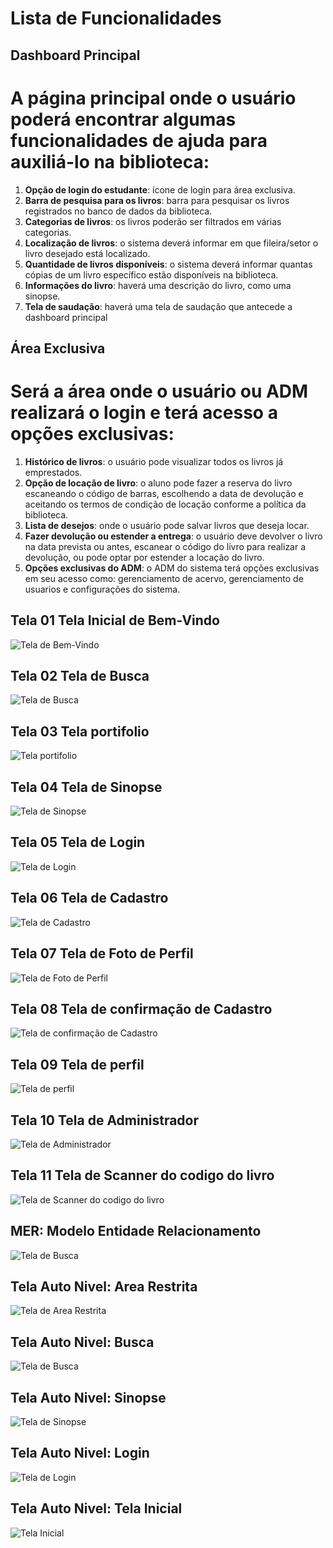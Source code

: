 

# Lista de Funcionalidades

## Dashboard Principal

# A página principal onde o usuário poderá encontrar algumas funcionalidades de ajuda para auxiliá-lo na biblioteca:

1. **Opção de login do estudante**: ícone de login para área exclusiva.
2. **Barra de pesquisa para os livros**: barra para pesquisar os livros registrados no banco de dados da biblioteca.
3. **Categorias de livros**: os livros poderão ser filtrados em várias categorias.
4. **Localização de livros**: o sistema deverá informar em que fileira/setor o livro desejado está localizado.
5. **Quantidade de livros disponíveis**: o sistema deverá informar quantas cópias de um livro específico estão disponíveis na biblioteca.
6. **Informações do livro**: haverá uma descrição do livro, como uma sinopse.
7. **Tela de saudação**: haverá uma tela de saudação que antecede a dashboard principal

## Área Exclusiva

# Será a área onde o usuário ou ADM realizará o login e terá acesso a opções exclusivas:

1. **Histórico de livros**: o usuário pode visualizar todos os livros já emprestados.
2. **Opção de locação de livro**: o aluno pode fazer a reserva do livro escaneando o código de barras, escolhendo a data de devolução e aceitando os termos de condição de locação conforme a política da biblioteca.
3. **Lista de desejos**: onde o usuário pode salvar livros que deseja locar.
4. **Fazer devolução ou estender a entrega**: o usuário deve devolver o livro na data prevista ou antes, escanear o código do livro para realizar a devolução, ou pode optar por estender a locação do livro.
5. **Opções exclusivas do ADM**: o ADM do sistema terá opções exclusivas em seu acesso como: gerenciamento de acervo, gerenciamento de usuarios e configurações do sistema.

## Tela 01 Tela Inicial de Bem-Vindo 
![Tela de Bem-Vindo](/Imagens/01.JPG) 


## Tela 02 Tela de Busca
![Tela de Busca](/Imagens/02.JPG) 

## Tela 03 Tela portifolio
![Tela portifolio](/Imagens/03.JPG) 

## Tela 04 Tela de Sinopse
![Tela de Sinopse](/Imagens/04.JPG) 

## Tela 05 Tela de Login
![Tela de Login ](/Imagens/05.JPG) 

## Tela 06 Tela de Cadastro
![Tela de Cadastro](/Imagens/06.JPG) 

## Tela 07 Tela de Foto de Perfil
![Tela de Foto de Perfil](/Imagens/07.JPG) 

## Tela 08 Tela de confirmação de Cadastro
![Tela de confirmação de Cadastro](/Imagens/08.JPG) 

## Tela 09 Tela de perfil
![Tela de perfil](/Imagens/09.JPG) 

## Tela 10 Tela de Administrador
![Tela de Administrador](/Imagens/10.JPG) 

## Tela 11 Tela de Scanner do codigo do livro
![Tela de Scanner do codigo do livro](/Imagens/11.JPG) 

## MER: Modelo Entidade Relacionamento 
![Tela de Busca](/Imagens/MER_bd_v2.0.png) 

## Tela Auto Nivel: Area Restrita
![Tela de Area Restrita](/Imagens/Area_restrita.png) 

## Tela Auto Nivel: Busca
![Tela de Busca](/Imagens/Busca.png) 

## Tela Auto Nivel: Sinopse
![Tela de Sinopse](/Imagens/Sinopse.png) 

## Tela Auto Nivel: Login
![Tela de Login](/Imagens/Tela_de_login.png) 

## Tela Auto Nivel: Tela Inicial
![Tela Inicial](/Imagens/Tela_inicial.png) 